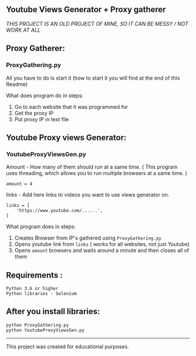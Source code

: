 ## Youtube Views Generator + Proxy gatherer

*THIS PROJECT IS AN OLD PROJECT OF MINE, SO IT CAN BE MESSY / NOT WORK AT ALL*

## Proxy Gatherer:
### ProxyGathering.py

All you have to do is start it (how to start it you will find at the end of this Readme)

What does program do in steps:
 1. Go to each website that it was programmed for
 2. Get the proxy IP
 3. Put proxy IP in text file

## Youtube Proxy views Generator:
### YoutubeProxyViewsGen.py
Amount - How many of them should run at a same time. 
( This program uses threading, which allows you to run multiple browsers at a same time. )
```
amount = 4
```
links - Add here links to videos you want to use views generator on.
```
links = [
    'https://www.youtube.com/......',
]
```

What program does in steps:
 1. Creates Browser from IP's gathered using `ProxyGathering.py`
 2. Opens youtube link from `links` ( works for all websites, not just Youtube)
 3. Opens `amount` browsers and waits around a minute and then closes all of them
  
## Requirements :
    Python 3.6 or higher
    Python libraries - Selenium

## After you install libraries:
    python ProxyGathering.py
    python YoutubeProxyViewsGen.py
    
-------------
This project was created for educational purposes.
  
  
  

